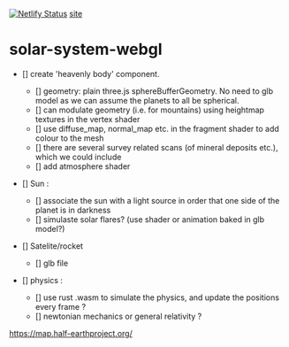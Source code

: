 [![Netlify Status](https://api.netlify.com/api/v1/badges/a202bf40-d927-4dac-af06-c8c16834815d/deploy-status)](https://app.netlify.com/sites/serene-khorana-e5a88c/deploys)
[site](spacemaker-ai.netlify.app)

# solar-system-webgl

- [] create 'heavenly body' component.

  - [] geometry: plain three.js sphereBufferGeometry. No need to glb model as we can assume the planets to all be spherical.
  - [] can modulate geometry (i.e. for mountains) using heightmap textures in the vertex shader
  - [] use diffuse_map, normal_map etc. in the fragment shader to add colour to the mesh
  - [] there are several survey related scans (of mineral deposits etc.), which we could include
  - [] add atmosphere shader

- [] Sun :

  - [] associate the sun with a light source in order that one side of the planet is in darkness
  - [] simulaste solar flares? (use shader or animation baked in glb model?)

- [] Satelite/rocket

  - [] glb file

- [] physics :
  - [] use rust .wasm to simulate the physics, and update the positions every frame ?
  - [] newtonian mechanics or general relativity ?

https://map.half-earthproject.org/
